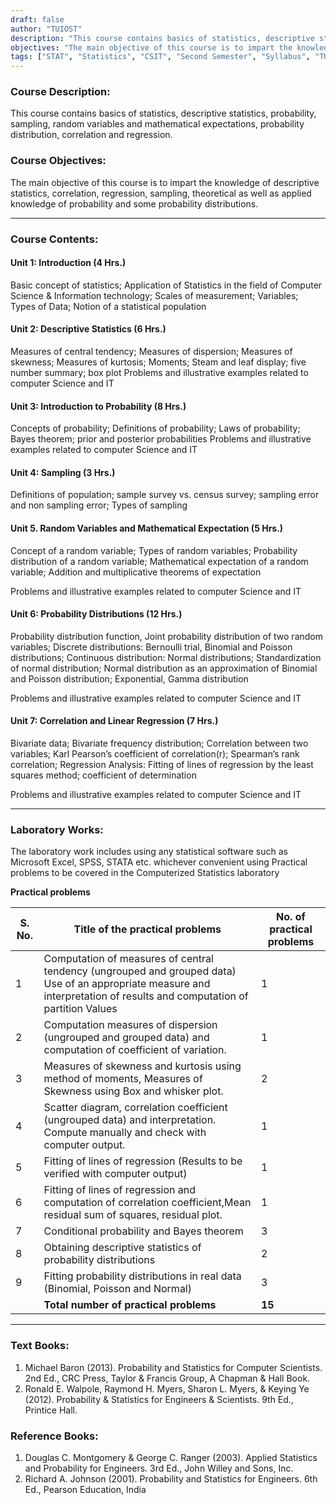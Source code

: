 ```yaml
---
draft: false
author: "TUIOST"
description: "This course contains basics of statistics, descriptive statistics, probability, sampling, random variables and mathematical expectations, probability distribution, correlation and regression."
objectives: "The main objective of this course is to impart the knowledge of descriptive statistics, correlation, regression, sampling, theoretical as well as applied knowledge of probability and some probability distributions."
tags: ["STAT", "Statistics", "CSIT", "Second Semester", "Syllabus", "TU"]
---
```


### Course Description:

This course contains basics of statistics, descriptive statistics, probability, sampling, random variables and mathematical expectations, probability distribution, correlation and regression.

### Course Objectives:

The main objective of this course is to impart the knowledge of descriptive statistics, correlation, regression, sampling, theoretical as well as applied knowledge of probability and some probability distributions.

<hr>

### Course Contents:

#### Unit 1: Introduction (4 Hrs.)

Basic concept of statistics; Application of Statistics in the field of Computer Science & Information technology; Scales of measurement; Variables; Types of Data; Notion of a statistical population

#### Unit 2: Descriptive Statistics (6 Hrs.)

Measures of central tendency; Measures of dispersion; Measures of skewness; Measures of kurtosis; Moments; Steam and leaf display; five number summary; box plot Problems and illustrative examples related to computer Science and IT

#### Unit 3: Introduction to Probability (8 Hrs.)

Concepts of probability; Definitions of probability; Laws of probability; Bayes theorem; prior and posterior probabilities Problems and illustrative examples related to computer Science and IT

#### Unit 4: Sampling (3 Hrs.)

Definitions of population; sample survey vs. census survey; sampling error and non sampling error; Types of sampling

#### Unit 5. Random Variables and Mathematical Expectation (5 Hrs.)

Concept of a random variable; Types of random variables; Probability distribution of a random variable; Mathematical expectation of a random variable; Addition and multiplicative theorems of expectation

Problems and illustrative examples related to computer Science and IT

#### Unit 6: Probability Distributions (12 Hrs.)

Probability distribution function, Joint probability distribution of two random variables; Discrete distributions: Bernoulli trial, Binomial and Poisson distributions; Continuous distribution: Normal distributions; Standardization of normal distribution; Normal distribution as an approximation of Binomial and Poisson distribution; Exponential, Gamma distribution

Problems and illustrative examples related to computer Science and IT

#### Unit 7: Correlation and Linear Regression (7 Hrs.)

Bivariate data; Bivariate frequency distribution; Correlation between two variables; Karl Pearson’s coefficient of correlation(r); Spearman’s rank correlation; Regression Analysis: Fitting of lines of regression by the least squares method; coefficient of determination

Problems and illustrative examples related to computer Science and IT

<hr>

### Laboratory Works:

The laboratory work includes using any statistical software such as Microsoft Excel, SPSS, STATA etc. whichever convenient using Practical problems to be covered in the Computerized Statistics laboratory

**Practical problems**

| S. No. | Title of the practical problems                                                                                                                                          | No. of practical problems |
| ------ | ------------------------------------------------------------------------------------------------------------------------------------------------------------------------ | ------------------------- |
| 1      | Computation of measures of central tendency (ungrouped and grouped data) Use of an appropriate measure and interpretation of results and computation of partition Values | 1                         |
| 2      | Computation measures of dispersion (ungrouped and grouped data) and computation of coefficient of variation.                                                             | 1                         |
| 3      | Measures of skewness and kurtosis using method of moments, Measures of Skewness using Box and whisker plot.                                                              | 2                         |
| 4      | Scatter diagram, correlation coefficient (ungrouped data) and interpretation. Compute manually and check with computer output.                                           | 1                         |
| 5      | Fitting of lines of regression (Results to be verified with computer output)                                                                                             | 1                         |
| 6      | Fitting of lines of regression and computation of correlation coefficient,Mean residual sum of squares, residual plot.                                                   | 1                         |
| 7      | Conditional probability and Bayes theorem                                                                                                                                | 3                         |
| 8      | Obtaining descriptive statistics of probability distributions                                                                                                            | 2                         |
| 9      | Fitting probability distributions in real data (Binomial, Poisson and Normal)                                                                                            | 3                         |
|        | **Total number of practical problems**                                                                                                                                   | **15**                    |

<hr>

### Text Books:

1. Michael Baron (2013). Probability and Statistics for Computer Scientists. 2nd Ed., CRC Press, Taylor & Francis Group, A Chapman & Hall Book.
2. Ronald E. Walpole, Raymond H. Myers, Sharon L. Myers, & Keying Ye (2012). Probability & Statistics for Engineers & Scientists. 9th Ed., Printice Hall.

### Reference Books:

1. Douglas C. Montgomery & George C. Ranger (2003). Applied Statistics and Probability
   for Engineers. 3rd Ed., John Willey and Sons, Inc.
2. Richard A. Johnson (2001). Probability and Statistics for Engineers. 6th Ed., Pearson
   Education, India
